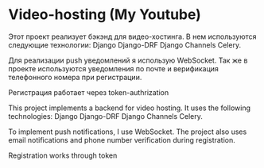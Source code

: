 # Video-hosting (My Youtube)

Этот проект реализует бэкэнд для видео-хостинга. В нем используются следующие технологии:
Django
Django-DRF
Django Channels
Celery.

Для реализации push уведомлений я использую WebSocket. Так же в проекте используются уведомления по почте и верификация телефонного номера при регистрации.

Регистрация работает через token-authrization

This project implements a backend for video hosting. It uses the following technologies:
Django
Django-DRF
Django Channels
Celery.

To implement push notifications, I use WebSocket. The project also uses email notifications and phone number verification during registration.

Registration works through token
